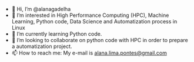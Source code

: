 - 👋 Hi, I’m @alanagadelha
- 👀 I’m interested in High Performance Computing (HPC), Machine Learning, Python code, Data Science and Automatization process in Linux
- 🌱 I’m currently learning Python code.
- 💞️ I’m looking to collaborate on python code with HPC in order to prepare a automatization project.
- 📫 How to reach me: My e-mail is alana.lima.pontes@gmail.com

<!---
alanagadelha/alanagadelha is a ✨ special ✨ repository because its `README.md` (this file) appears on your GitHub profile.
You can click the Preview link to take a look at your changes.
--->
